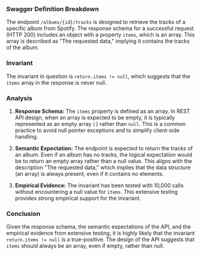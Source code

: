 ### Swagger Definition Breakdown

The endpoint `/albums/{id}/tracks` is designed to retrieve the tracks of a specific album from Spotify. The response schema for a successful request (HTTP 200) includes an object with a property `items`, which is an array. This array is described as "The requested data," implying it contains the tracks of the album.

### Invariant

The invariant in question is `return.items != null`, which suggests that the `items` array in the response is never null.

### Analysis

1. **Response Schema:** The `items` property is defined as an array. In REST API design, when an array is expected to be empty, it is typically represented as an empty array `[]` rather than `null`. This is a common practice to avoid null pointer exceptions and to simplify client-side handling.

2. **Semantic Expectation:** The endpoint is expected to return the tracks of an album. Even if an album has no tracks, the logical expectation would be to return an empty array rather than a null value. This aligns with the description "The requested data," which implies that the data structure (an array) is always present, even if it contains no elements.

3. **Empirical Evidence:** The invariant has been tested with 10,000 calls without encountering a null value for `items`. This extensive testing provides strong empirical support for the invariant.

### Conclusion

Given the response schema, the semantic expectations of the API, and the empirical evidence from extensive testing, it is highly likely that the invariant `return.items != null` is a true-positive. The design of the API suggests that `items` should always be an array, even if empty, rather than null.
